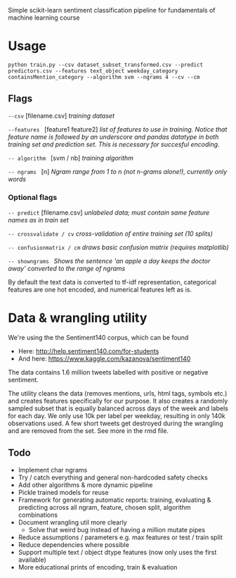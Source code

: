 Simple scikit-learn sentiment classification pipeline for fundamentals of machine learning course

# Usage

```
python train.py --csv dataset_subset_transformed.csv --predict predictors.csv --features text_object weekday_category containsMention_category --algorithm svm --ngrams 4 --cv --cm
```
## Flags

 ```--csv``` [filename.csv] _training dataset_
 
 ```--features ``` [feature1 feature2] _list of features to use in training. Notice that feature name is followed by an underscore and pandas datatype in both training set and prediction set. This is necessary for succesful encoding._
 
 ```-- algorithm ``` [svm / nb] _training algorithm_
 
 ```-- ngrams ``` [n] _Ngram range from 1 to n (not n-grams alone!), currently only words_
 
### Optional flags
 ```-- predict``` [filename.csv] _unlabeled data; must contain same feature names as in train set_
 
 ```-- crossvalidate / cv``` _cross-validation of entire training set (10 splits)_
 
 ```-- confusionmatrix / cm``` _draws basic confusion matrix (requires matplotlib)_
 
 ```-- showngrams ``` _Shows the sentence 'an apple a day keeps the doctor away' converted to the range of ngrams_

By default the text data is converted to tf-idf representation, categorical features are one hot encoded, and numerical features left as is.

# Data & wrangling utility

We're using the the Sentiment140 corpus, which can be found
* Here: http://help.sentiment140.com/for-students
* And here: https://www.kaggle.com/kazanova/sentiment140

The data contains 1.6 million tweets labelled with positive or negative sentiment.

The utility cleans the data (removes mentions, urls, html tags, symbols etc.) and creates features specifically for our purpose. It also creates a randomly sampled subset that is equally balanced across days of the week and labels for each day. We only use 10k per label per weekday, resulting in only 140k observations used. A few short tweets get destroyed during the wrangling and are removed from the set. See more in the rmd file.

## Todo
- Implement char ngrams
- Try / catch everything and general non-hardcoded safety checks
- Add other algorithms & more dynamic pipeline
- Pickle trained models for reuse
- Framework for generating automatic reports: training, evaluating & predicting across all ngram, feature, chosen split, algorithm combinations
- Document wrangling util more clearly
  - Solve that weird bug instead of having a million mutate pipes
- Reduce assumptions / parameters e.g. max features or test / train split
- Reduce dependencies where possible
- Support multiple text / object dtype features (now only uses the first available)
- More educational prints of encoding, train & evaluation
